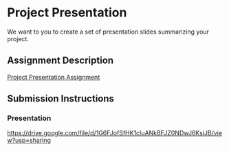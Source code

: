 # Project Presentation
We want to you to create a set of presentation slides summarizing your project.

## Assignment Description
[Project Presentation Assignment](https://education.launchcode.org/liftoff/modules/assignments/project-presentation)

## Submission Instructions

### Presentation
https://drive.google.com/file/d/1G6FJofSfHK1cIuANkBFJZ0NDwJ6KsiJB/view?usp=sharing
